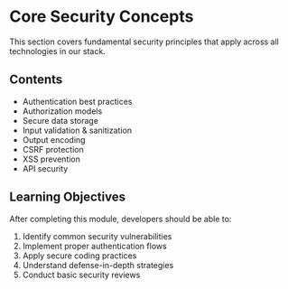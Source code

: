 # Core Security Concepts

This section covers fundamental security principles that apply across all technologies in our stack.

## Contents

- Authentication best practices
- Authorization models
- Secure data storage
- Input validation & sanitization
- Output encoding
- CSRF protection
- XSS prevention
- API security

## Learning Objectives

After completing this module, developers should be able to:

1. Identify common security vulnerabilities
2. Implement proper authentication flows
3. Apply secure coding practices
4. Understand defense-in-depth strategies
5. Conduct basic security reviews
